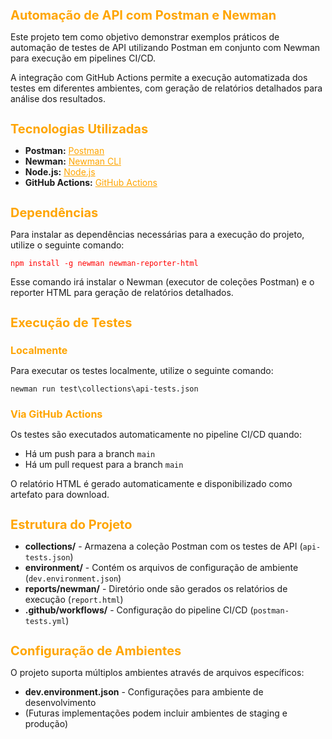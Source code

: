 <h1 style="color: orange; font-size: 20px;">Automação de API com Postman e Newman</h1>

<p>Este projeto tem como objetivo demonstrar exemplos práticos de automação de testes de API utilizando Postman em conjunto com Newman para execução em pipelines CI/CD.</p>
<p>A integração com GitHub Actions permite a execução automatizada dos testes em diferentes ambientes, com geração de relatórios detalhados para análise dos resultados.</p>

<h1 style="color: orange; font-size: 20px;">Tecnologias Utilizadas</h1>

<ul>
  <li><strong>Postman:</strong> <a href="https://www.postman.com/" style="color: orange;">Postman</a></li>
  <li><strong>Newman:</strong> <a href="https://learning.postman.com/docs/running-collections/using-newman-cli/command-line-integration-with-newman/" style="color: orange;">Newman CLI</a></li>
  <li><strong>Node.js:</strong> <a href="https://nodejs.org/" style="color: orange;">Node.js</a></li>
  <li><strong>GitHub Actions:</strong> <a href="https://github.com/features/actions" style="color: orange;">GitHub Actions</a></li>
</ul>

<h1 style="color: orange; font-size: 20px;">Dependências</h1>

<p>Para instalar as dependências necessárias para a execução do projeto, utilize o seguinte comando:</p>
<p><code style="color: red;">npm install -g newman newman-reporter-html</code></p>
<p>Esse comando irá instalar o Newman (executor de coleções Postman) e o reporter HTML para geração de relatórios detalhados.</p>

<h1 style="color: orange; font-size: 20px;">Execução de Testes</h1>

<h2 style="color: orange; font-size: 16px;">Localmente</h2>

<p>Para executar os testes localmente, utilize o seguinte comando:</p>

<pre><code>newman run test\collections\api-tests.json</code></pre>

<h2 style="color: orange; font-size: 16px;">Via GitHub Actions</h2>

<p>Os testes são executados automaticamente no pipeline CI/CD quando:</p>
<ul>
  <li>Há um push para a branch <code>main</code></li>
  <li>Há um pull request para a branch <code>main</code></li>
</ul>

<p>O relatório HTML é gerado automaticamente e disponibilizado como artefato para download.</p>

<h1 style="color: orange; font-size: 20px;">Estrutura do Projeto</h1>

<ul>
  <li><strong>collections/</strong> - Armazena a coleção Postman com os testes de API (<code>api-tests.json</code>)</li>
  <li><strong>environment/</strong> - Contém os arquivos de configuração de ambiente (<code>dev.environment.json</code>)</li>
  <li><strong>reports/newman/</strong> - Diretório onde são gerados os relatórios de execução (<code>report.html</code>)</li>
  <li><strong>.github/workflows/</strong> - Configuração do pipeline CI/CD (<code>postman-tests.yml</code>)</li>
</ul>

<h1 style="color: orange; font-size: 20px;">Configuração de Ambientes</h1>

<p>O projeto suporta múltiplos ambientes através de arquivos específicos:</p>
<ul>
  <li><strong>dev.environment.json</strong> - Configurações para ambiente de desenvolvimento</li>
  <li>(Futuras implementações podem incluir ambientes de staging e produção)</li>
</ul>